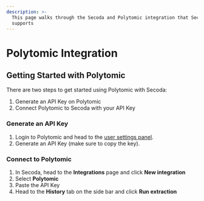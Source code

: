 ```yaml
---
description: >-
  This page walks through the Secoda and Polytomic integration that Secoda
  supports
---
```


# Polytomic Integration

## Getting Started with Polytomic <a href="#h_21e27f5a15" id="h_21e27f5a15"></a>

There are two steps to get started using Polytomic with Secoda:

1. Generate an API Key on Polytomic
2. Connect Polytomic to Secoda with your API Key

### Generate an API Key

1. Login to Polytomic and head to the [user settings panel](https://app.polytomic.com/user).
2. Generate an API Key (make sure to copy the key).

### Connect to Polytomic

1. In Secoda, head to the **Integrations** page and click **New integration**
2. Select **Polytomic**
3. Paste the API Key
4. Head to the **History** tab on the side bar and click **Run extraction**

